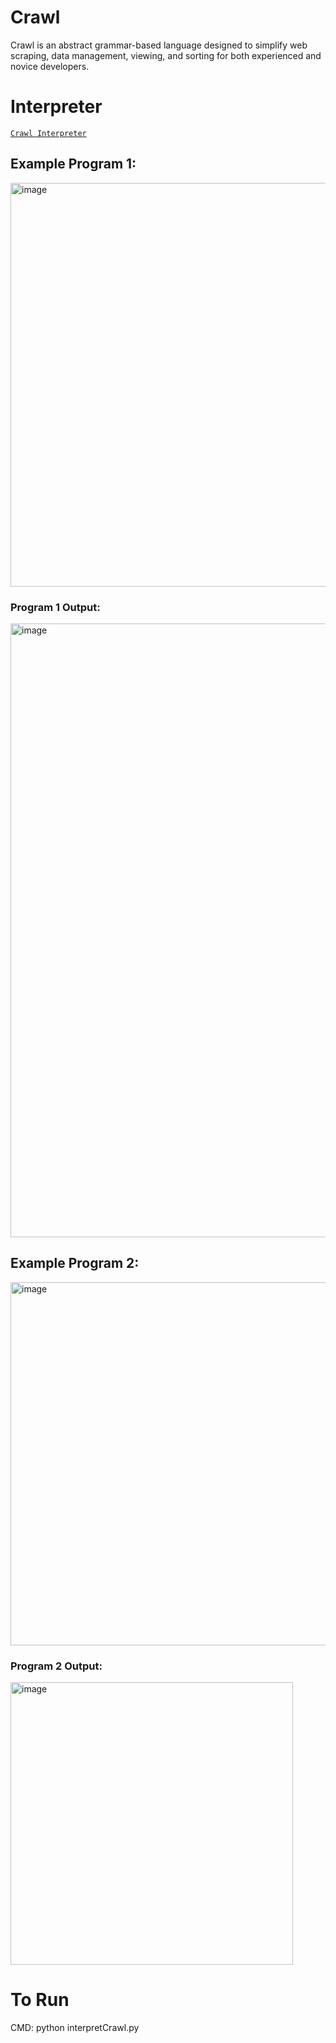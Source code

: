 # Crawl
Crawl is an abstract grammar-based language designed to simplify web scraping, data management, viewing, and sorting for both experienced and novice developers.

# Interpreter
[`Crawl Interpreter`](./interpretCrawl.py)

## Example Program 1:
<img width="646" alt="image" src="https://github.com/user-attachments/assets/7620e0a0-3b2d-427b-bf68-435af0a37a33" />

### Program 1 Output:
<img width="982" alt="image" src="https://github.com/user-attachments/assets/89fc593a-a180-4b95-aa18-41147a8a3767" />

## Example Program 2:
<img width="581" alt="image" src="https://github.com/user-attachments/assets/0d861c21-9c45-4c6b-90b9-a5df0698db1e" />

### Program 2 Output:
<img width="452" alt="image" src="https://github.com/user-attachments/assets/a2f141e4-b46e-4be2-95a8-0d09884cbd3f" />

# To Run
CMD: python interpretCrawl.py
